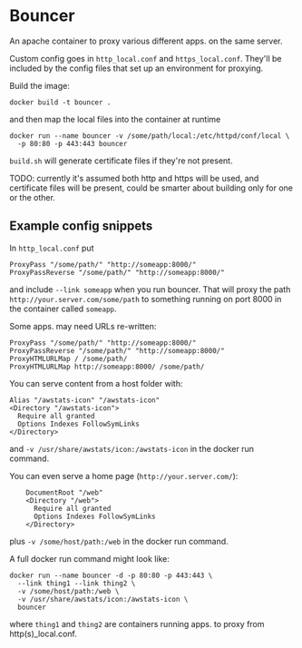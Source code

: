 # Bouncer

An apache container to proxy various different apps. on the same server.

Custom config goes in `http_local.conf` and `https_local.conf`.
They'll be included by the config files that set up an environment
for proxying.

Build the image:
```shell
docker build -t bouncer .
```
and then map the local files into the container at runtime
```shell
docker run --name bouncer -v /some/path/local:/etc/httpd/conf/local \
  -p 80:80 -p 443:443 bouncer
```

`build.sh` will generate certificate files if they're not present.

TODO: currently it's assumed both http and https will be used, and
certificate files will be present, could be smarter about building
only for one or the other.

## Example config snippets

In `http_local.conf` put
```
ProxyPass "/some/path/" "http://someapp:8000/"
ProxyPassReverse "/some/path/" "http://someapp:8000/"
```
and include `--link someapp` when you run bouncer.  That will proxy the path
`http://your.server.com/some/path` to something running on port 8000 in the
container called `someapp`.

Some apps. may need URLs re-written:
```
ProxyPass "/some/path/" "http://someapp:8000/"
ProxyPassReverse "/some/path/" "http://someapp:8000/"
ProxyHTMLURLMap / /some/path/
ProxyHTMLURLMap http://someapp:8000/ /some/path/
```

You can serve content from a host folder with:
```
Alias "/awstats-icon" "/awstats-icon"
<Directory "/awstats-icon">
  Require all granted
  Options Indexes FollowSymLinks
</Directory>
```
and `-v /usr/share/awstats/icon:/awstats-icon` in the docker run command.

You can even serve a home page (`http://your.server.com/`):
```
    DocumentRoot "/web"
    <Directory "/web">
      Require all granted
      Options Indexes FollowSymLinks
    </Directory>
```
plus `-v /some/host/path:/web` in the docker run command.

A full docker run command might look like:
```
docker run --name bouncer -d -p 80:80 -p 443:443 \
  --link thing1 --link thing2 \
  -v /some/host/path:/web \
  -v /usr/share/awstats/icon:/awstats-icon \
  bouncer
```
where `thing1` and `thing2` are containers running apps. to proxy
from http(s)_local.conf.
